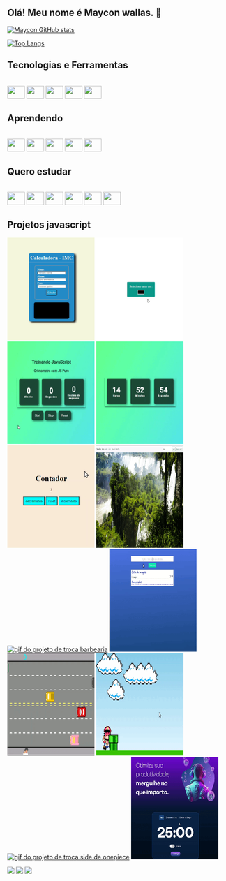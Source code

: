 ## Olá! Meu nome é Maycon wallas. 👋

[![Maycon GitHub stats](https://github-readme-stats.vercel.app/api?username=mayconwallas)](https://github.com/mayconwallas/Portfolio)

[![Top Langs](https://github-readme-stats.vercel.app/api/top-langs/?username=mayconwallas&layout=compact)](https://github.com/mayconwallas/Portfolio)

## Tecnologias e Ferramentas

<div style="display: inline_block"><br>
  <img height="30" width="40" src="https://cdn.jsdelivr.net/gh/devicons/devicon/icons/html5/html5-original.svg" />
  <img height="30" width="40" src="https://cdn.jsdelivr.net/gh/devicons/devicon/icons/css3/css3-original.svg" />
  <img height="30" width="40" src="https://cdn.jsdelivr.net/gh/devicons/devicon/icons/javascript/javascript-original.svg" />
  <img height="30" width="40" src="https://cdn.jsdelivr.net/gh/devicons/devicon/icons/git/git-original.svg" />
  <img height="30" width="40" src="https://cdn.jsdelivr.net/gh/devicons/devicon/icons/vscode/vscode-original.svg" />
</div>

## Aprendendo

<div style="display: inline_block"><br>
  <img height="30" width="40" src="https://cdn.jsdelivr.net/gh/devicons/devicon/icons/react/react-original-wordmark.svg" />
  <img height="30" width="40" src="https://cdn.jsdelivr.net/gh/devicons/devicon/icons/linux/linux-original.svg" />
  <img height="30" width="40" src="https://cdn.jsdelivr.net/gh/devicons/devicon/icons/bootstrap/bootstrap-original-wordmark.svg" />
  <img height="30" width="40" src="https://cdn.jsdelivr.net/gh/devicons/devicon/icons/tailwindcss/tailwindcss-plain.svg" />
  <img height="30" width="40" src="https://cdn.jsdelivr.net/gh/devicons/devicon/icons/typescript/typescript-original.svg" />
</div>

## Quero estudar

<div style="display: inline_block"><br>
  <img height="30" width="40" src="https://cdn.jsdelivr.net/gh/devicons/devicon/icons/androidstudio/androidstudio-original.svg" />
  <img height="30" width="40" src="https://cdn.jsdelivr.net/gh/devicons/devicon/icons/angularjs/angularjs-original.svg" />
  <img height="30" width="40" src="https://cdn.jsdelivr.net/gh/devicons/devicon/icons/kotlin/kotlin-original.svg" />
  <img height="30" width="40" src="https://cdn.jsdelivr.net/gh/devicons/devicon/icons/nodejs/nodejs-original.svg" />
  <img height="30" width="40" src="https://cdn.jsdelivr.net/gh/devicons/devicon/icons/php/php-original.svg" />
  <img height="30" width="40" src="https://cdn.jsdelivr.net/gh/devicons/devicon/icons/vim/vim-original.svg" />
</div>

## Projetos javascript

[<img src="./img/IMC.gif" alt="gif do projeto IMC " width="200" height="235" >](https://github.com/mayconwallas/ProjetosJS/tree/main/projetos/IMC) [<img src="./img/trocaCor.gif" alt="gif do projeto de troca de cores da pagina " width="200" height="235">](https://github.com/mayconwallas/ProjetosJS/tree/main/projetos/trocaCor) [<img src="./img/cronometro.gif" alt="gif do projeto cronometro" width="200" height="235" >](https://github.com/mayconwallas/ProjetosJS/tree/main/projetos/cronometro) [<img src="./img/relogio.gif" alt="gif do projeto relogio" width="200" height="235">](https://github.com/mayconwallas/ProjetosJS/tree/main/projetos/Relogio) [<img src="./img/contador.gif" alt="gif do projeto contador " width="200" height="235">](https://github.com/mayconwallas/ProjetosJS/tree/main/projetos/contador) [<img src="./img/Navbar.gif" alt="gif do projeto navbar " width="200" height="235">](https://github.com/mayconwallas/ProjetosJS/tree/main/projetos/navBarResponsivo) [<img src="./img/barbearia.gif" alt="gif do projeto de troca barbearia " width="200" height="235" >](https://github.com/mayconwallas/ProjetosJS/tree/main/projetos/BarbeariaAlura) [<img src="./img/listaSupermercado.gif" alt="gif do projeto lista de supermercado" width="200" height="235" >](https://github.com/mayconwallas/ProjetosJS/tree/main/projetos/ListadeSupermercado) [<img src="./img/logica.gif" alt="gif do projeto logica" width="200" height="235" >](https://github.com/mayconwallas/ProjetosJS/tree/main/projetos/jogoLogica) [<img src="./img/mario.gif" alt="gif do projeto jogo do mario " width="200" height="235" >](https://github.com/mayconwallas/ProjetosJS/tree/main/projetos/Mario) [<img src="./img/onepiece.gif" alt="gif do projeto de troca side de onepiece " width="200" height="235" >](https://github.com/mayconwallas/ProjetosJS/tree/main/projetos/onepiece) [<img src="./img/pomodoro.gif" alt="gif do projeto pomodoron metodo " width="200" height="235" >](https://github.com/mayconwallas/ProjetosJS/tree/main/projetos/PomodoroTimesFocus)

<div>
<a href="https://www.linkedin.com/in/maycon-wallas-balbino-da-silva-702710179/" target="_blank"><img src="https://img.shields.io/badge/-LinkedIn-%230077B5?style=for-the-badge&logo=linkedin&logoColor=white" target="_blank"></a> 
  <a href="https://www.instagram.com/mayconwallasbs/" target="_blank"><img src="https://img.shields.io/badge/-Instagram-%23E4405F?style=for-the-badge&logo=instagram&logoColor=white" target="_blank"></a>
 <a href="https://discord.com/channels/@MayconWallas#6490" target="_blank"><img src="https://img.shields.io/badge/Discord-7289DA?style=for-the-badge&logo=discord&logoColor=white" target="_blank"></a>  
</div>
